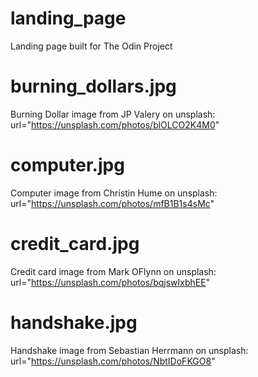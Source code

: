 # landing_page
Landing page built for The Odin Project

<!---- Image Documentation ---->

# burning_dollars.jpg
Burning Dollar image from JP Valery on unsplash:
url="https://unsplash.com/photos/blOLCO2K4M0"
#

# computer.jpg
Computer image from Christin Hume on unsplash:
url="https://unsplash.com/photos/mfB1B1s4sMc"
#

# credit_card.jpg
Credit card image from Mark OFlynn on unsplash:
url="https://unsplash.com/photos/bqjswIxbhEE"
#

# handshake.jpg
Handshake image from Sebastian Herrmann on unsplash:
url="https://unsplash.com/photos/NbtIDoFKGO8"
#